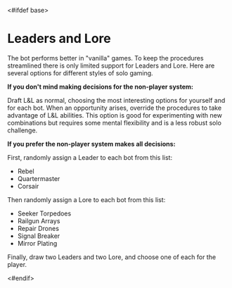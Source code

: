 <#ifdef base>
# Leaders and Lore

The bot performs better in "vanilla" games. To keep the procedures streamlined there is only limited support for Leaders and Lore. Here are several options for different styles of solo gaming.

**If you don't mind making decisions for the non-player system:**

Draft L&L as normal, choosing the most interesting options for yourself and for each bot. When an opportunity arises, override the procedures to take advantage of L&L abilities. This option is good for experimenting with new combinations but requires some mental flexibility and is a less robust solo challenge.

**If you prefer the non-player system makes all decisions:**

First, randomly assign a Leader to each bot from this list:

- Rebel
- Quartermaster
- Corsair

Then randomly assign a Lore to each bot from this list:

- Seeker Torpedoes
- Railgun Arrays
- Repair Drones
- Signal Breaker
- Mirror Plating

Finally, draw two Leaders and two Lore, and choose one of each for the player.

<div class="pagebreak"> </div>
<#endif>
